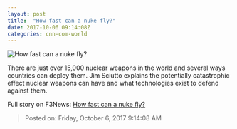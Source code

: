 ```yaml
---
layout: post
title:  "How fast can a nuke fly?"
date: 2017-10-06 09:14:08Z
categories: cnn-com-world
---
```


![How fast can a nuke fly?](http://i2.cdn.cnn.com/cnnnext/dam/assets/160115131840-the-brief-nuclear-weapon-super-tease.jpg)

There are just over 15,000 nuclear weapons in the world and several ways countries can deploy them. Jim Sciutto explains the potentially catastrophic effect nuclear weapons can have and what technologies exist to defend against them.


Full story on F3News: [How fast can a nuke fly?](http://www.f3nws.com/n/mkfBJG)

> Posted on: Friday, October 6, 2017 9:14:08 AM
